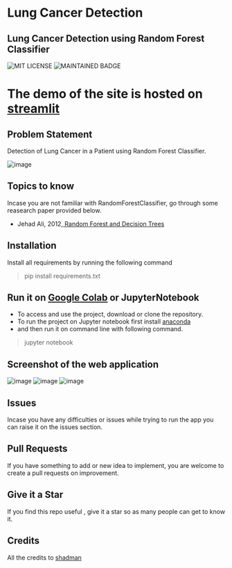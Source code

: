 # Lung Cancer Detection
## Lung Cancer Detection using Random Forest Classifier

![MIT LICENSE](https://badgen.net//badge/license/MIT/green)   ![MAINTAINED BADGE](https://img.shields.io/badge/Maintained%3F-yes-green.svg) 

# The demo of the site is hosted on [streamlit](https://shady4real-lung-cancer-detection-lung-cancer-detection-1thcc6.streamlitapp.com/)

## Problem Statement
Detection of Lung Cancer in a Patient using Random Forest Classifier.

![image](https://github.com/shady4real/diabetes_prediction_model/blob/main/diabetic_patient.jpg?raw=true)


## Topics to know

Incase you are not familiar with RandomForestClassifier,  go through some reasearch paper provided below.</br>
* Jehad Ali, 2012,[ Random Forest and Decision Trees](https://www.researchgate.net/publication/259235118_Random_Forests_and_Decision_Trees)</br>


## Installation
Install all requirements by running the following command

> pip install requirements.txt

## Run it on [Google Colab](https://colab.research.google.com/) or JupyterNotebook

* To access and use the project, download or clone the repository. 
* To run the project on Jupyter notebook first install [anaconda](https://www.anaconda.com/products/distribution)
* and then run it on command line with following command.
> jupyter notebook

## Screenshot of the web application

![image](https://github.com/shady4real/lung-cancer-detection/blob/main/snapshots/ss_01.png)
![image](https://github.com/shady4real/lung-cancer-detection/blob/main/snapshots/ss_02.png)
![image](https://github.com/shady4real/lung-cancer-detection/blob/main/snapshots/ss_03.png)


## Issues 

Incase you have any difficulties or issues while trying to run the app you can raise it on the issues section. 

## Pull Requests

If you have something to add or new idea to implement, you are welcome to create a pull requests on improvement.

## Give it a Star

If you find this repo useful , give it a star so as many people can get to know it.

## Credits

All the credits to [shadman](https://instagram.com/finder.ai)
